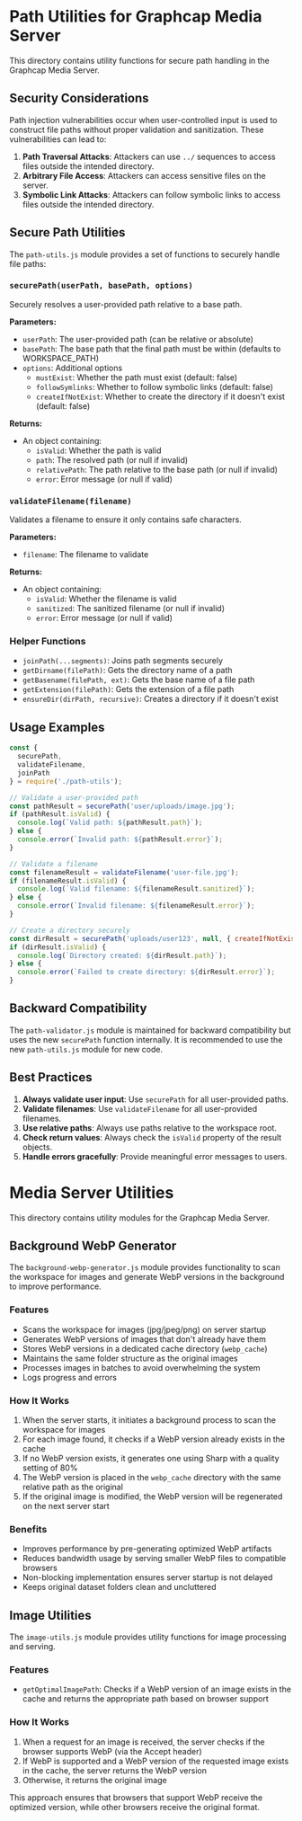 # Path Utilities for Graphcap Media Server

This directory contains utility functions for secure path handling in the Graphcap Media Server.

## Security Considerations

Path injection vulnerabilities occur when user-controlled input is used to construct file paths without proper validation and sanitization. These vulnerabilities can lead to:

1. **Path Traversal Attacks**: Attackers can use `../` sequences to access files outside the intended directory.
2. **Arbitrary File Access**: Attackers can access sensitive files on the server.
3. **Symbolic Link Attacks**: Attackers can follow symbolic links to access files outside the intended directory.

## Secure Path Utilities

The `path-utils.js` module provides a set of functions to securely handle file paths:

### `securePath(userPath, basePath, options)`

Securely resolves a user-provided path relative to a base path.

**Parameters:**
- `userPath`: The user-provided path (can be relative or absolute)
- `basePath`: The base path that the final path must be within (defaults to WORKSPACE_PATH)
- `options`: Additional options
  - `mustExist`: Whether the path must exist (default: false)
  - `followSymlinks`: Whether to follow symbolic links (default: false)
  - `createIfNotExist`: Whether to create the directory if it doesn't exist (default: false)

**Returns:**
- An object containing:
  - `isValid`: Whether the path is valid
  - `path`: The resolved path (or null if invalid)
  - `relativePath`: The path relative to the base path (or null if invalid)
  - `error`: Error message (or null if valid)

### `validateFilename(filename)`

Validates a filename to ensure it only contains safe characters.

**Parameters:**
- `filename`: The filename to validate

**Returns:**
- An object containing:
  - `isValid`: Whether the filename is valid
  - `sanitized`: The sanitized filename (or null if invalid)
  - `error`: Error message (or null if valid)

### Helper Functions

- `joinPath(...segments)`: Joins path segments securely
- `getDirname(filePath)`: Gets the directory name of a path
- `getBasename(filePath, ext)`: Gets the base name of a file path
- `getExtension(filePath)`: Gets the extension of a file path
- `ensureDir(dirPath, recursive)`: Creates a directory if it doesn't exist

## Usage Examples

```javascript
const { 
  securePath, 
  validateFilename, 
  joinPath 
} = require('./path-utils');

// Validate a user-provided path
const pathResult = securePath('user/uploads/image.jpg');
if (pathResult.isValid) {
  console.log(`Valid path: ${pathResult.path}`);
} else {
  console.error(`Invalid path: ${pathResult.error}`);
}

// Validate a filename
const filenameResult = validateFilename('user-file.jpg');
if (filenameResult.isValid) {
  console.log(`Valid filename: ${filenameResult.sanitized}`);
} else {
  console.error(`Invalid filename: ${filenameResult.error}`);
}

// Create a directory securely
const dirResult = securePath('uploads/user123', null, { createIfNotExist: true });
if (dirResult.isValid) {
  console.log(`Directory created: ${dirResult.path}`);
} else {
  console.error(`Failed to create directory: ${dirResult.error}`);
}
```

## Backward Compatibility

The `path-validator.js` module is maintained for backward compatibility but uses the new `securePath` function internally. It is recommended to use the new `path-utils.js` module for new code.

## Best Practices

1. **Always validate user input**: Use `securePath` for all user-provided paths.
2. **Validate filenames**: Use `validateFilename` for all user-provided filenames.
3. **Use relative paths**: Always use paths relative to the workspace root.
4. **Check return values**: Always check the `isValid` property of the result objects.
5. **Handle errors gracefully**: Provide meaningful error messages to users.

# Media Server Utilities

This directory contains utility modules for the Graphcap Media Server.

## Background WebP Generator

The `background-webp-generator.js` module provides functionality to scan the workspace for images and generate WebP versions in the background to improve performance.

### Features

- Scans the workspace for images (jpg/jpeg/png) on server startup
- Generates WebP versions of images that don't already have them
- Stores WebP versions in a dedicated cache directory (`webp_cache`)
- Maintains the same folder structure as the original images
- Processes images in batches to avoid overwhelming the system
- Logs progress and errors

### How It Works

1. When the server starts, it initiates a background process to scan the workspace for images
2. For each image found, it checks if a WebP version already exists in the cache
3. If no WebP version exists, it generates one using Sharp with a quality setting of 80%
4. The WebP version is placed in the `webp_cache` directory with the same relative path as the original
5. If the original image is modified, the WebP version will be regenerated on the next server start

### Benefits

- Improves performance by pre-generating optimized WebP artifacts
- Reduces bandwidth usage by serving smaller WebP files to compatible browsers
- Non-blocking implementation ensures server startup is not delayed
- Keeps original dataset folders clean and uncluttered

## Image Utilities

The `image-utils.js` module provides utility functions for image processing and serving.

### Features

- `getOptimalImagePath`: Checks if a WebP version of an image exists in the cache and returns the appropriate path based on browser support

### How It Works

1. When a request for an image is received, the server checks if the browser supports WebP (via the Accept header)
2. If WebP is supported and a WebP version of the requested image exists in the cache, the server returns the WebP version
3. Otherwise, it returns the original image

This approach ensures that browsers that support WebP receive the optimized version, while other browsers receive the original format. 